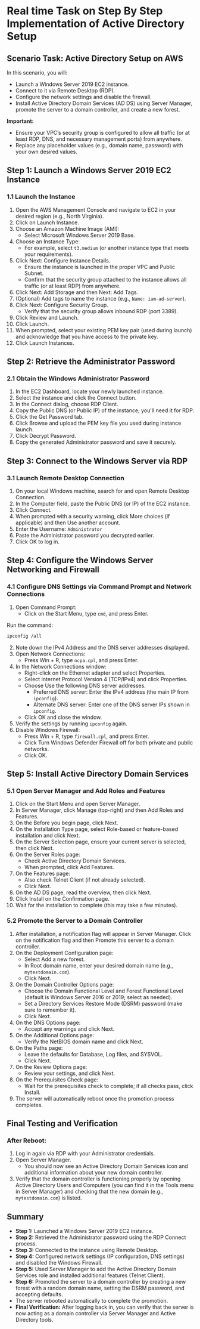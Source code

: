 # Real time Task on Step By Step Implementation of Active Directory Setup

## Scenario Task: Active Directory Setup on AWS

In this scenario, you will:

*   Launch a Windows Server 2019 EC2 instance.
*   Connect to it via Remote Desktop (RDP).
*   Configure the network settings and disable the firewall.
*   Install Active Directory Domain Services (AD DS) using Server Manager, promote the server to a domain controller, and create a new forest.

**Important:**

*   Ensure your VPC’s security group is configured to allow all traffic (or at least RDP, DNS, and necessary management ports) from anywhere.
*   Replace any placeholder values (e.g., domain name, password) with your own desired values.

## Step 1: Launch a Windows Server 2019 EC2 Instance

### 1.1 Launch the Instance

1.  Open the AWS Management Console and navigate to EC2 in your desired region (e.g., North Virginia).
2.  Click on Launch Instance.
3.  Choose an Amazon Machine Image (AMI):
    *   Select Microsoft Windows Server 2019 Base.
4.  Choose an Instance Type:
    *   For example, select `t3.medium` (or another instance type that meets your requirements).
5.  Click Next: Configure Instance Details.
    *   Ensure the instance is launched in the proper VPC and Public Subnet.
    *   Confirm that the security group attached to the instance allows all traffic (or at least RDP) from anywhere.
6.  Click Next: Add Storage and then Next: Add Tags.
7.  (Optional) Add tags to name the instance (e.g., `Name: iam-ad-server`).
8.  Click Next: Configure Security Group.
    *   Verify that the security group allows inbound RDP (port 3389).
9.  Click Review and Launch.
10. Click Launch.
11. When prompted, select your existing PEM key pair (used during launch) and acknowledge that you have access to the private key.
12. Click Launch Instances.

## Step 2: Retrieve the Administrator Password

### 2.1 Obtain the Windows Administrator Password

1.  In the EC2 Dashboard, locate your newly launched instance.
2.  Select the instance and click the Connect button.
3.  In the Connect dialog, choose RDP Client.
4.  Copy the Public DNS (or Public IP) of the instance; you'll need it for RDP.
5.  Click the Get Password tab.
6.  Click Browse and upload the PEM key file you used during instance launch.
7.  Click Decrypt Password.
8.  Copy the generated Administrator password and save it securely.

## Step 3: Connect to the Windows Server via RDP

### 3.1 Launch Remote Desktop Connection

1.  On your local Windows machine, search for and open Remote Desktop Connection.
2.  In the Computer field, paste the Public DNS (or IP) of the EC2 instance.
3.  Click Connect.
4.  When prompted with a security warning, click More choices (if applicable) and then Use another account.
5.  Enter the Username: `Administrator`
6.  Paste the Administrator password you decrypted earlier.
7.  Click OK to log in.

## Step 4: Configure the Windows Server Networking and Firewall

### 4.1 Configure DNS Settings via Command Prompt and Network Connections

1.  Open Command Prompt:
    *   Click on the Start Menu, type `cmd`, and press Enter.

Run the command:

```bash
ipconfig /all
```

2.  Note down the IPv4 Address and the DNS server addresses displayed.
3.  Open Network Connections:
    *   Press Win + R, type `ncpa.cpl`, and press Enter.
4.  In the Network Connections window:
    *   Right-click on the Ethernet adapter and select Properties.
    *   Select Internet Protocol Version 4 (TCP/IPv4) and click Properties.
    *   Choose Use the following DNS server addresses.
        *   Preferred DNS server: Enter the IPv4 address (the main IP from `ipconfig`).
        *   Alternate DNS server: Enter one of the DNS server IPs shown in `ipconfig`.
    *   Click OK and close the window.
5.  Verify the settings by running `ipconfig` again.
6.  Disable Windows Firewall:
    *   Press Win + R, type `firewall.cpl`, and press Enter.
    *   Click Turn Windows Defender Firewall off for both private and public networks.
    *   Click OK.

## Step 5: Install Active Directory Domain Services

### 5.1 Open Server Manager and Add Roles and Features

1.  Click on the Start Menu and open Server Manager.
2.  In Server Manager, click Manage (top-right) and then Add Roles and Features.
3.  On the Before you begin page, click Next.
4.  On the Installation Type page, select Role-based or feature-based installation and click Next.
5.  On the Server Selection page, ensure your current server is selected, then click Next.
6.  On the Server Roles page:
    *   Check Active Directory Domain Services.
    *   When prompted, click Add Features.
7.  On the Features page:
    *   Also check Telnet Client (if not already selected).
    *   Click Next.
8.  On the AD DS page, read the overview, then click Next.
9.  Click Install on the Confirmation page.
10. Wait for the installation to complete (this may take a few minutes).

### 5.2 Promote the Server to a Domain Controller

1.  After installation, a notification flag will appear in Server Manager. Click on the notification flag and then Promote this server to a domain controller.
2.  On the Deployment Configuration page:
    *   Select Add a new forest.
    *   In Root domain name, enter your desired domain name (e.g., `mytestdomain.com`).
    *   Click Next.
3.  On the Domain Controller Options page:
    *   Choose the Domain Functional Level and Forest Functional Level (default is Windows Server 2016 or 2019; select as needed).
    *   Set a Directory Services Restore Mode (DSRM) password (make sure to remember it).
    *   Click Next.
4.  On the DNS Options page:
    *   Accept any warnings and click Next.
5.  On the Additional Options page:
    *   Verify the NetBIOS domain name and click Next.
6.  On the Paths page:
    *   Leave the defaults for Database, Log files, and SYSVOL.
    *   Click Next.
7.  On the Review Options page:
    *   Review your settings, and click Next.
8.  On the Prerequisites Check page:
    *   Wait for the prerequisites check to complete; if all checks pass, click Install.
9.  The server will automatically reboot once the promotion process completes.

## Final Testing and Verification

### After Reboot:

1.  Log in again via RDP with your Administrator credentials.
2.  Open Server Manager.
    *   You should now see an Active Directory Domain Services icon and additional information about your new domain controller.
3.  Verify that the domain controller is functioning properly by opening Active Directory Users and Computers (you can find it in the Tools menu in Server Manager) and checking that the new domain (e.g., `mytestdomain.com`) is listed.

## Summary

*   **Step 1:** Launched a Windows Server 2019 EC2 instance.
*   **Step 2:** Retrieved the Administrator password using the RDP Connect process.
*   **Step 3:** Connected to the instance using Remote Desktop.
*   **Step 4:** Configured network settings (IP configuration, DNS settings) and disabled the Windows Firewall.
*   **Step 5:** Used Server Manager to add the Active Directory Domain Services role and installed additional features (Telnet Client).
*   **Step 6:** Promoted the server to a domain controller by creating a new forest with a random domain name, setting the DSRM password, and accepting defaults.
*   The server rebooted automatically to complete the promotion.
*   **Final Verification:** After logging back in, you can verify that the server is now acting as a domain controller via Server Manager and Active Directory tools.

